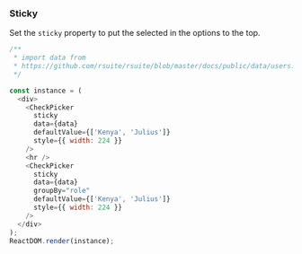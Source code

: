 ### Sticky

Set the `sticky` property to put the selected in the options to the top.

<!--start-code-->

```js
/**
 * import data from
 * https://github.com/rsuite/rsuite/blob/master/docs/public/data/users.json
 */

const instance = (
  <div>
    <CheckPicker
      sticky
      data={data}
      defaultValue={['Kenya', 'Julius']}
      style={{ width: 224 }}
    />
    <hr />
    <CheckPicker
      sticky
      data={data}
      groupBy="role"
      defaultValue={['Kenya', 'Julius']}
      style={{ width: 224 }}
    />
  </div>
);
ReactDOM.render(instance);
```

<!--end-code-->

